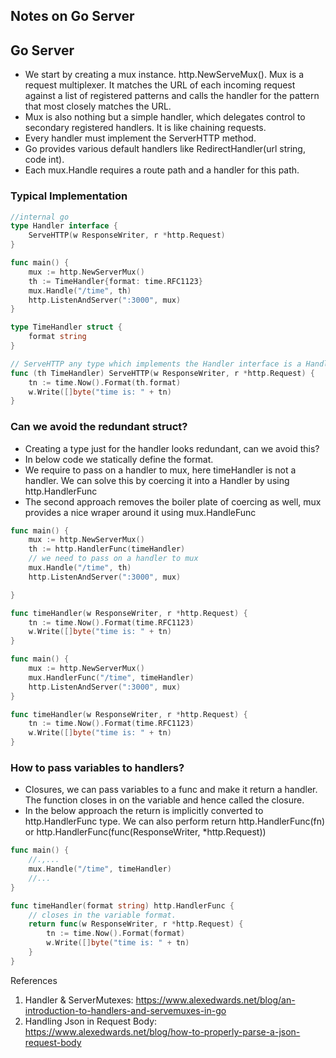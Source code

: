 ## Notes on Go Server

## Go Server

* We start by creating a mux instance. http.NewServeMux(). Mux is a request multiplexer. It matches the URL of each
  incoming request against a list of registered patterns and calls the handler for the pattern that most closely matches
  the URL.
* Mux is also nothing but a simple handler, which delegates control to secondary registered handlers. It is like
  chaining requests.
* Every handler must implement the ServerHTTP method.
* Go provides various default handlers like RedirectHandler(url string, code int).
* Each mux.Handle requires a route path and a handler for this path.

### Typical Implementation

```go
//internal go
type Handler interface {
    ServeHTTP(w ResponseWriter, r *http.Request)
}

func main() {
    mux := http.NewServerMux()
    th := TimeHandler{format: time.RFC1123}
    mux.Handle("/time", th)
    http.ListenAndServer(":3000", mux)
}

type TimeHandler struct {
    format string
}

// ServeHTTP any type which implements the Handler interface is a Handler. The type can be passed in place of the interface.
func (th TimeHandler) ServeHTTP(w ResponseWriter, r *http.Request) {
    tn := time.Now().Format(th.format)
    w.Write([]byte("time is: " + tn)
}
```

### Can we avoid the redundant struct?
- Creating a type just for the handler looks redundant, can we avoid this?
- In below code we statically define the format.
- We require to pass on a handler to mux, here timeHandler is not a handler. We can solve this by coercing it into a Handler by using http.HandlerFunc
- The second approach removes the boiler plate of coercing as well, mux provides a nice wraper around it using mux.HandleFunc

```go
func main() {
    mux := http.NewServerMux()
    th := http.HandlerFunc(timeHandler)
    // we need to pass on a handler to mux
    mux.Handle("/time", th)
    http.ListenAndServer(":3000", mux)

}

func timeHandler(w ResponseWriter, r *http.Request) {
    tn := time.Now().Format(time.RFC1123)
    w.Write([]byte("time is: " + tn)
}
```

```go
func main() {
    mux := http.NewServerMux()
    mux.HandlerFunc("/time", timeHandler)
    http.ListenAndServer(":3000", mux)
}

func timeHandler(w ResponseWriter, r *http.Request) {
    tn := time.Now().Format(time.RFC1123)
    w.Write([]byte("time is: " + tn)
}
```

### How to pass variables to handlers?

- Closures, we can pass variables to a func and make it return a handler. The function closes in on the variable and hence called the closure.
- In the below approach the return is implicitly converted to http.HandlerFunc type. We can also perform return http.HandlerFunc(fn) or http.HandlerFunc(func(ResponseWriter, *http.Request))

```go
func main() {
    //.,...
    mux.Handle("/time", timeHandler)
    //...
}

func timeHandler(format string) http.HandlerFunc {
    // closes in the variable format. 
    return func(w ResponseWriter, r *http.Request) {
        tn := time.Now().Format(format)
        w.Write([]byte("time is: " + tn)
    }
}
```



References

1. Handler & ServerMutexes: https://www.alexedwards.net/blog/an-introduction-to-handlers-and-servemuxes-in-go
2. Handling Json in Request Body: https://www.alexedwards.net/blog/how-to-properly-parse-a-json-request-body 
